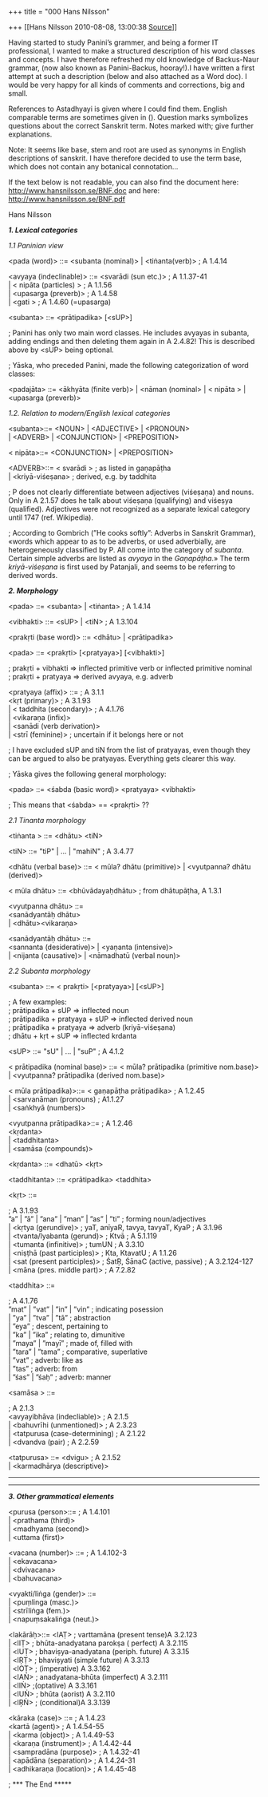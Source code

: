 +++
title = "000 Hans Nilsson"

+++
[[Hans Nilsson	2010-08-08, 13:00:38 [Source](https://groups.google.com/g/samskrita/c/L-Lm-bnKdVE)]]



Having started to study Panini’s grammer, and being a former IT professional, I wanted to make a structured description of his word classes and concepts. I have therefore refreshed my old knowledge of Backus-Naur grammar, (now also known as Panini-Backus, hooray!).I have written a first attempt at such a description (below and also attached as a Word doc). I would be very happy for all kinds of comments and corrections, big and small.

References to Astadhyayi is given where I could find them. English comparable terms are sometimes given in (). Question marks symbolizes questions about the correct Sanskrit term. Notes marked with; give further explanations.

Note: It seems like base, stem and root are used as synonyms in English descriptions of sanskrit. I have therefore decided to use the term base, which does not contain any botanical connotation...

If the text below is not readable, you can also find the document here: <http://www.hansnilsson.se/BNF.doc> and here: <http://www.hansnilsson.se/BNF.pdf>

Hans Nilsson  
  

***1. Lexical categories***

*1.1 Paninian view*

\<pada (word)> ::= \<subanta (nominal)> \| \<tiṅanta(verb)> ; A 1.4.14

\<avyaya (indeclinable)> ::= \<svarādi (sun etc.)> ; A 1.1.37-41  
 \| \< nipāta (particles) \> ; A 1.1.56  
 \| \<upasarga (preverb)> ; A 1.4.58  
 \| \<gati \> ; A 1.4.60 (=upasarga)

\<subanta> ::= \<prātipadika> \[\<sUP>\]

; Panini has only two main word classes. He includes avyayas in subanta, adding endings and then deleting them again in A 2.4.82! This is described above by \<sUP> being optional.

; Yāska, who preceded Panini, made the following categorization of word classes:

\<padajāta> ::= \<ākhyāta (finite verb)> \| \<nāman (nominal> \| \< nipāta \> \| \<upasarga (preverb)>

*1.2. Relation to modern/English lexical categories*

\<subanta>::= \<NOUN> \| \<ADJECTIVE> \| \<PRONOUN>  
 \| \<ADVERB> \| \<CONJUNCTION> \| \<PREPOSITION>

\< nipāta>::= \<CONJUNCTION> \| \<PREPOSITION>

\<ADVERB>::= \< svarādi \> ; as listed in gaṇapāṭha  
 \| \<kriyā-viśeṣana>  ; derived, e.g. by taddhita

; P does not clearly differentiate between adjectives (viśeṣaṇa) and nouns. Only in A 2.1.57 does he talk about viśeṣaṇa (qualifying) and viśeṣya (qualified). Adjectives were not recognized as a separate lexical category until 1747 (ref. Wikipedia).

; According to Gombrich (”He cooks softly”: Adverbs in Sanskrit Grammar), «words which appear to as to be adverbs, or used adverbially, are heterogeneously classified by P. All come into the category of *subanta*. Certain simple adverbs are listed as *avyaya* in the *Gaṇapāṭha*.» The term *kriyā-viśeṣana* is first used by Patanjali, and seems to be referring to derived words.

***2. Morphology***

\<pada> ::= \<subanta> \| \<tiṅanta> ; A 1.4.14

\<vibhakti> ::= \<sUP> \| \<tiN> ; A 1.3.104

\<prakṛti (base word)> ::= \<dhātu> \| \<prātipadika>

\<pada> ::= \<prakṛti> \[\<pratyaya>\] \[\<vibhakti>\]

; prakṛti + vibhakti => inflected primitive verb or inflected primitive nominal  
; prakṛti + pratyaya => derived avyaya, e.g. adverb  
  

\<pratyaya (affix)> ::= ; A 3.1.1  
 \<kṛt (primary)> 
; A 3.1.93  
 \| \< taddhita (secondary)>  ; A 4.1.76  
 \| \<vikaraṇa (infix)>  
 \| \<sanādi (verb derivation)>  
 \| \<strī (feminine)>  ; uncertain if it belongs here or not

; I have excluded sUP and tiN from the list of pratyayas, even though they can be argued to also be pratyayas. Everything gets clearer this way.

; Yāska gives the following general morphology:

\<pada> ::= \<śabda (basic word)> \<pratyaya> \<vibhakti>

; This means that \<śabda> == \<prakṛti> ??

*2.1 Tinanta morphology*

\<tiṅanta \> ::= \<dhātu> \<tiN>

\<tiN> ::= "tiP" \| … \| "mahiN" ; A 3.4.77

\<dhātu (verbal base)> ::= \< mūla? dhātu (primitive)> \| \<vyutpanna? dhātu (derived)>

\< mūla dhātu> ::= \<bhūvādayaḥdhātu> ; from dhātupāṭha, A 1.3.1

\<vyutpanna dhātu> ::=  
 \<sanādyantāḥ dhātu>  
 \| \<dhātu>\<vikaraṇa>

\<sanādyantāḥ dhātu> ::=  
 \<sannanta (desiderative)> \| \<yaṇanta (intensive)>  
 \| \<nijanta (causative)> \| \<nāmadhatū (verbal noun)>

*2.2 Subanta morphology*

\<subanta> ::= \< prakṛti> \[\<pratyaya>\] \[\<sUP>\]

; A few examples:  
; prātipadika + sUP => inflected noun  
; prātipadika + pratyaya + sUP => inflected derived noun  
; prātipadika + pratyaya => adverb (kriyā-viśeṣana)  
; dhātu + kṛt + sUP => inflected krdanta

\<sUP> ::= "sU" \| ... \| "suP" ; A 4.1.2

\< prātipadika (nominal base)> ::= \< mūla? prātipadika (primitive nom.base)>  
 \| \<vyutpanna? prātipadika (derived nom.base)>

\< mūla prātipadika)>::= \< gaṇapāṭha prātipadika> ; A 1.2.45  
 \| \<sarvanāman (pronouns)
 ; A1.1.27  
 \| \<saṅkhyā (numbers)>

\<vyutpanna prātipadika>::=
; A 1.2.46  
 \<kṛdanta>  
 \| \<taddhitanta>  
 \| \<samāsa (compounds)>

\<kṛdanta> ::= \<dhatū> \<kṛt>

\<taddhitanta> ::= \<prātipadika> \<taddhita>

\<kṛt> ::=

; A 3.1.93  
 ”a” \| ”ā” \| ”ana” \| ”man” \| ”as” \| ”ti” ; forming noun/adjectives  
 \| \<kṛtya (gerundive)> ; yaT, anīyaR, tavya, tavyaT, KyaP ; A 3.1.96  
 \| \<tvanta/lyabanta (gerund)> ; Ktvā ; A 5.1.119  
 \| \<tumanta (infinitive)> ; tumUN ; A 3.3.10  
 \| \<niṣṭhā (past participles)> ; Kta, KtavatU ; A 1.1.26  
 \| \<sat (present participles)> ; ŚatŖ, ŚānaC (active, passive)  ; A 3.2.124-127  
 \| \<māna (pres. middle part)>
 ; A 7.2.82

\<taddhita> ::=

; A 4.1.76  
 ”mat” \| ”vat” \| ”in” \| ”vin” ; indicating posession  
 \| ”ya” \| ”tva” \| ”tā” ; abstraction  
 \| ”eya” ; descent, pertaining to  
 \| ”ka” \| ”ika” ; relating to, dimunitive  
 \| ”maya” \| ”mayī” ; made of, filled with  
 \| ”tara” \| ”tama” ; comparative, superlative  
 \| ”vat”
; adverb: like as  
 \| ”tas”
; adverb: from  
 \| ”śas” \| ”śaḥ” ; adverb: manner

\<samāsa \> ::=

; A 2.1.3  
 \<avyayibhāva (indecliable)> ; A 2.1.5  
 \| \<bahuvrīhi (unmentioned)> ; A 2.3.23  
 \| \<tatpurusa (case-determining) ; A 2.1.22  
 \| \<dvandva (pair) ; A 2.2.59

\<tatpurusa> ::= \<dvigu>  ; A 2.1.52  
 \| \<karmadhārya (descriptive)>

***  
***

***3. Other grammatical elements***

\<purusa (person>::=  ; A 1.4.101  
 \| \<prathama (third)>  
 \| \<madhyama (second)>  
 \| \<uttama (first)>

\<vacana (number)> ::= ; A 1.4.102-3  
 \| \<ekavacana>  
 \| \<dvivacana>  
 \| \<bahuvacana>

\<vyakti/liṅga (gender)> ::=  
 \| \<puṃlinga (masc.)>  
 \| \<strīliṅga (fem.)>  
 \| \<napuṃsakaliṅga (neut.)>

\<lakārāḥ>::= \<lAṬ> ; varttamāna (present tense)A 3.2.123  
 \| \<lIṬ> ; bhūta-anadyatana parokṣa ( perfect) A 3.2.115  
 \| \<lUṬ> ; bhaviṣya-anadyatana (periph. future) A 3.3.15  
 \| \<lŖṬ>  ; bhaviṣyati (simple future) A 3.3.13  
 \| \<lOṬ> ; (imperative) A 3.3.162  
 \| \<lAṄ> ; anadyatana-bhūta (imperfect) A 3.2.111  
 \| \<lIṄ> ;(optative) A 3.3.161  
 \| \<lUṄ> ; bhūta (aorist) A 3.2.110  
 \| \<lŖṄ>  ; (conditional)A 3.3.139

\<kāraka (case)> ::= ; A 1.4.23  
 \<kartā (agent)>  ; A 1.4.54-55  
 \| \<karma (object)> ; A 1.4.49-53  
 \| \<karaṇa (instrument)>  ; A 1.4.42-44  
 \| \<sampradāna (purpose)>  ; A 1.4.32-41  
 \| \<apādāna (separation)> ; A 1.4.24-31  
 \| \<adhikaraṇa (location)> ; A 1.4.45-48

; \*\*\* The End \*\*\*\*\*





